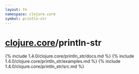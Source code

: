 ```yaml
---
layout: fn
namespace: clojure.core
symbol: println-str
---
```


# [clojure.core](../)/println-str

{% include 1.4.0/clojure.core/println_str/docs.md %}
{% include 1.4.0/clojure.core/println_str/examples.md %}
{% include 1.4.0/clojure.core/println_str/src.md %}

